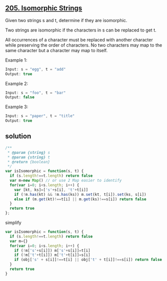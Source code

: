 ## [205. Isomorphic Strings](https://leetcode.com/problems/isomorphic-strings/)

Given two strings s and t, determine if they are isomorphic.

Two strings are isomorphic if the characters in s can be replaced to get t.

All occurrences of a character must be replaced with another character while preserving the order of characters. No two characters may map to the same character but a character may map to itself.

Example 1:
```js
Input: s = "egg", t = "add"
Output: true
```
Example 2:
```js
Input: s = "foo", t = "bar"
Output: false
```
Example 3:
```js
Input: s = "paper", t = "title"
Output: true
```
## solution

```js
/**
 * @param {string} s
 * @param {string} t
 * @return {boolean}
 */
var isIsomorphic = function(s, t) {
  if (s.length!==t.length) return false
  var m=new Map() // or use 2 Map easier to identify
  for(var i=0; i<s.length; i++) {
    var [kt, ks]=['s'+s[i], 't'+t[i]]
    if (!m.has(kt) && !m.has(ks)) m.set(kt, t[i]).set(ks, s[i])
    else if (m.get(kt)!==t[i] || m.get(ks)!==s[i]) return false
  }
  return true
};
```
simplify
```js
var isIsomorphic = function(s, t) {
  if (s.length!==t.length) return false
  var m={}
  for(var i=0; i<s.length; i++) {
    if (!m['s'+s[i]]) m['s'+s[i]]=t[i]
    if (!m['t'+t[i]]) m['t'+t[i]]=s[i]
    if (obj['s' + s[i]]!==t[i] || obj['t' + t[i]]!==s[i]) return false
  }
  return true
}
```
